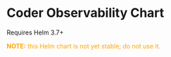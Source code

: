 # Coder Observability Chart

Requires Helm 3.7+

<span style="color:orange;">**NOTE:** this Helm chart is not yet stable; do not use it.</span>